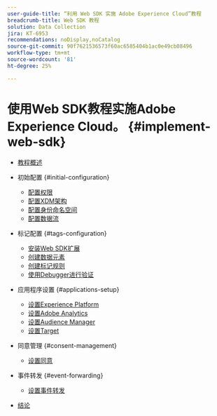 ```yaml
---
user-guide-title: “利用 Web SDK 实施 Adobe Experience Cloud”教程
breadcrumb-title: Web SDK 教程
solution: Data Collection
jira: KT-6953
recommendations: noDisplay,noCatalog
source-git-commit: 90f7621536573f60ac6585404b1ac0e49cb08496
workflow-type: tm+mt
source-wordcount: '81'
ht-degree: 25%

---
```



# 使用Web SDK教程实施Adobe Experience Cloud。 {#implement-web-sdk}

+ [教程概述](overview.md)
+ 初始配置 {#initial-configuration}
   + [配置权限](configure-permissions.md)
   + [配置XDM架构](configure-schemas.md)
   + [配置身份命名空间](configure-identities.md)
   + [配置数据流](configure-datastream.md)

+ 标记配置 {#tags-configuration}
   + [安装Web SDK扩展](install-web-sdk.md)
   + [创建数据元素](create-data-elements.md)
   + [创建标记规则](create-tag-rule.md)
   + [使用Debugger进行验证](validate-with-debugger.md)

+ 应用程序设置 {#applications-setup}
   + [设置Experience Platform](setup-experience-platform.md)
   + [设置Adobe Analytics](setup-analytics.md)
   + [设置Audience Manager](setup-audience-manager.md)
   + [设置Target](setup-target.md)

+ 同意管理 {#consent-management}
   + [设置同意](setup-consent.md)

+ 事件转发 {#event-forwarding}
   + [设置事件转发](setup-event-forwarding.md)

+ [结论](conclusion.md)

